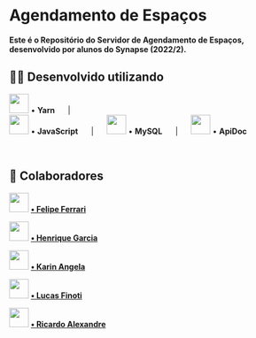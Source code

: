 # Agendamento de Espaços

**Este é o Repositório do Servidor de Agendamento de Espaços, desenvolvido por alunos do Synapse (2022/2).**


## 👨‍💻 Desenvolvido utilizando
<img src="https://cdn.jsdelivr.net/gh/devicons/devicon/icons/yarn/yarn-original.svg" height="35px">  •  **Yarn** &nbsp;&nbsp;&nbsp;&nbsp; |  
<img src="https://cdn.jsdelivr.net/gh/devicons/devicon/icons/javascript/javascript-original.svg" height="35px">  •  **JavaScript** &nbsp;&nbsp;&nbsp;&nbsp; |
&nbsp;&nbsp;&nbsp;&nbsp; <img src="https://cdn.jsdelivr.net/gh/devicons/devicon/icons/mysql/mysql-original-wordmark.svg" height="35px">  •  **MySQL** &nbsp;&nbsp;&nbsp;&nbsp; | &nbsp;&nbsp;&nbsp;&nbsp; <img src="https://a.fsdn.com/allura/mirror/apidoc/icon?86b58c0e96fc95ecba2b7b7c4a7da1534d522613afb6b99fa42b82900adfeefc?&w=90" height="35px">  •  **ApiDoc**


<br>

## 🤝 Colaboradores

<img src="https://avatars.githubusercontent.com/u/78982963?s=64&v=4" height="35px"> **[ • Felipe Ferrari](https://github.com/felipeferrari22 " • Felipe Ferrari")**

<img src="https://avatars.githubusercontent.com/u/98772195?v=4" height="35px"> **[ • Henrique Garcia](https://github.com/rikegb " • Henrique Garcia")**

<img src="https://avatars.githubusercontent.com/u/79113693?v=4" height="35px"> **[ • Karin Angela](https://github.com/KarinAngela " • Karin Angela")**

<img src="https://avatars.githubusercontent.com/u/105088725?v=4" height="35px"> **[ • Lucas Finoti](https://github.com/lucasfinotirodrigues " • Lucas Finoti")**

<img src="https://avatars.githubusercontent.com/u/111604032?v=4" height="35px"> **[ • Ricardo Alexandre](https://github.com/Ricardoxt1 " • Ricardo Alexandre")**
